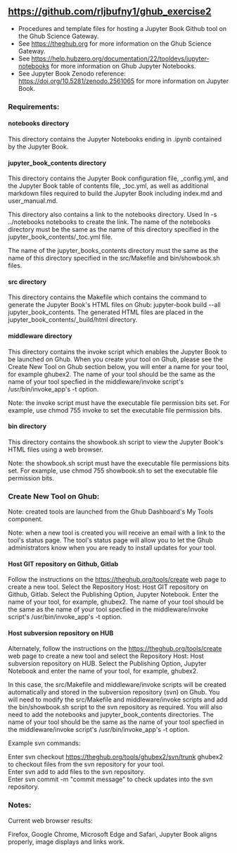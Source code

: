 ## https://github.com/rljbufny1/ghub_exercise2

- Procedures and template files for hosting a Jupyter Book Github tool on the Ghub Science Gateway.<br>
- See https://theghub.org for more information on the Ghub Science Gateway.<br> 
- See https://help.hubzero.org/documentation/22/tooldevs/jupyter-notebooks for more information on Ghub Jupyter Notebooks.<br>
- See Jupyter Book Zenodo reference: https://doi.org/10.5281/zenodo.2561065 for more information on Jupyter Book.<br>

### Requirements:

#### notebooks directory

This directory contains the Jupyter Notebooks ending in .ipynb contained  by the Jupyter Book. 

#### jupyter_book_contents directory

This directory contains the Jupyter Book configuration file, _config.yml, and the Jupyter Book table of contents file, _toc.yml, as well as additional markdown files required to build the Jupyter Book including index.md and user_manual.md.

This directory also contains a link to the notebooks directory. Used ln -s ../notebooks notebooks to create the link. The name of the notebooks directory must be the same as the name of this directory specified in the jupyter_book_contents/_toc.yml file.

The name of the jupyter_books_contents directory must the same as the name of this directory specified in the src/Makefile and bin/showbook.sh files.

#### src directory

This directory contains the Makefile which contains the command to generate the Jupyter Book's HTML files on Ghub: jupyter-book build --all jupyter_book_contents. The generated HTML files are placed in the jupyter_book_contents/_build/html directory.

#### middleware directory

This directory contains the invoke script which enables the Jupyter Book to be launched on Ghub. When you create your tool on Ghub, please see the Create New Tool on Ghub section below, you will enter a name for your tool, for example ghubex2. The name of your tool should be the same as the name of your tool specfied in the middleware/invoke script's /usr/bin/invoke_app's -t option.

Note: the invoke script must have the executable file permission bits set. For example, use chmod 755 invoke to set the executable file permission bits.

#### bin directory

This directory contains the showbook.sh script to view the Jupyter Book's HTML files using a web browser.

Note: the showbook.sh script must have the executable file permissions bits set. For example, use chmod 755 showbook.sh to set the executable file permission bits.

### Create New Tool on Ghub:

Note: created tools are launched from the Ghub Dashboard's My Tools component.

Note: when a new tool is created you will receive an email with a link to the tool's status page. The tool's status page will allow you to let the Ghub administrators know when you are ready to install updates for your tool.

#### Host GIT repository on Github, Gitlab

Follow the instructions on the https://theghub.org/tools/create web page to create a new tool. Select the Repository Host: Host GIT repository on Github, Gitlab. Select the Publishing Option, Jupyter Notebook.  Enter the name of your tool, for example, ghubex2. The name of your tool should be the same as the name of your tool specfied in the middleware/invoke script's /usr/bin/invoke_app's -t option.

#### Host subversion repository on HUB

Alternately, follow the instructions on the https://theghub.org/tools/create web page to create a new tool and select the Repository Host: Host subversion repository on HUB. Select the Publishing Option, Jupyter Notebook and enter the name of your tool, for example, ghubex2.

In this case, the src/Makefile and middleware/invoke scripts will be created automatically and stored in the subversion repository (svn) on Ghub. You will need to modify the src/Makefile and middleware/invoke scripts and add the bin/showbook.sh script to the svn repository as required. You will also need to add the notebooks and jupyter_book_contents directories. The name of your tool should be the same as the name of your tool specfied in the middleware/invoke script's /usr/bin/invoke_app's -t option.

Example svn commands:

Enter svn checkout https://theghub.org/tools/ghubex2/svn/trunk ghubex2 to checkout files from the svn repository for your tool.<br />
Enter svn add <filename> to add files to the svn repository.<br />
Enter svn commit -m "commit message" to check updates into the svn repository.<br />

### Notes:

Current web browser results:

Firefox, Google Chrome, Microsoft Edge and Safari, Jupyter Book aligns properly, image displays and links work.<br>
